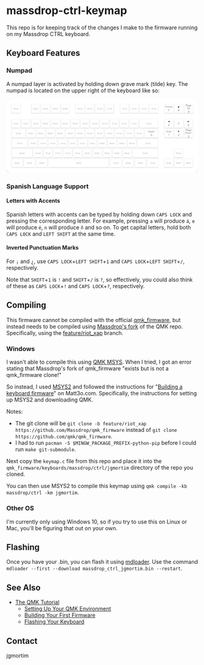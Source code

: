 # massdrop-ctrl-keymap

This repo is for keeping track of the changes I make to the firmware running on my Massdrop CTRL keyboard.

## Keyboard Features

### Numpad

A numpad layer is activated by holding down grave mark (tilde) key. The numpad is located on the upper right of the
keyboard like so:

![numpad.png](numpad.png)

### Spanish Language Support

#### Letters with Accents

Spanish letters with accents can be typed by holding down `CAPS LOCK` and pressing the corresponding letter.
For example, pressing `a` will produce `á`, `e` will produce `é`, `n` will produce `ñ` and so on.
To get capital letters, hold both `CAPS LOCK` and `LEFT SHIFT` at the same time.

#### Inverted Punctuation Marks
For `¡` and `¿`, use `CAPS LOCK`+`LEFT SHIFT`+`1` and `CAPS LOCK`+`LEFT SHIFT`+`/`, respectively.

Note that `SHIFT`+`1` is `!` and `SHIFT`+`/` is `?`, so effectively, you could also think of these as
`CAPS LOCK`+`!` and `CAPS LOCK`+`?`, respectively.

## Compiling

This firmware cannot be compiled with the official [qmk_firmware](https://github.com/qmk/qmk_firmware), but instead 
needs to be compiled using [Massdrop's fork](https://github.com/Massdrop/qmk_firmware) of the QMK repo. 
Specifically, using the [feature/riot_xap](https://github.com/Massdrop/qmk_firmware/tree/feature/riot_xap) branch.

### Windows

I wasn't able to compile this using [QMK MSYS](https://msys.qmk.fm/). When I tried, I got an error stating that
Massdrop's fork of qmk_firmware "exists but is not a qmk_firmware clone!"

So instead, I used [MSYS2](https://www.msys2.org/) and followed the instructions for 
"[Building a keyboard firmware](https://matt3o.com/building-a-keyboard-firmware/)" on Matt3o.com. 
Specifically, the instructions for setting up MSYS2 and downloading QMK. 

Notes:
* The git clone will be `git clone -b feature/riot_xap https://github.com/Massdrop/qmk_firmware` instead of 
  `git clone https://github.com/qmk/qmk_firmware`.
* I had to run `pacman -S $MINGW_PACKAGE_PREFIX-python-pip` before I could run `make git-submodule`.

Next copy the `keymap.c` file from this repo and place it into the `qmk_firmware/keyboards/massdrop/ctrl/jgmortim`
directory of the repo you cloned.

You can then use MSYS2 to compile this keymap using `qmk compile -kb massdrop/ctrl -km jgmortim`.

### Other OS

I'm currently only using Windows 10, so if you try to use this on Linux or Mac, you'll be figuring that out on your own.

## Flashing

Once you have your .bin, you can flash it using [mdloader](https://github.com/Massdrop/mdloader).
Use the command `mdloader --first --download massdrop_ctrl_jgmortim.bin --restart`.

## See Also

* [The QMK Tutorial](https://docs.qmk.fm/newbs)
  * [Setting Up Your QMK Environment](https://docs.qmk.fm/newbs_getting_started)
  * [Building Your First Firmware](https://docs.qmk.fm/newbs_building_firmware)
  * [Flashing Your Keyboard](https://docs.qmk.fm/newbs_flashing)

## Contact
jgmortim